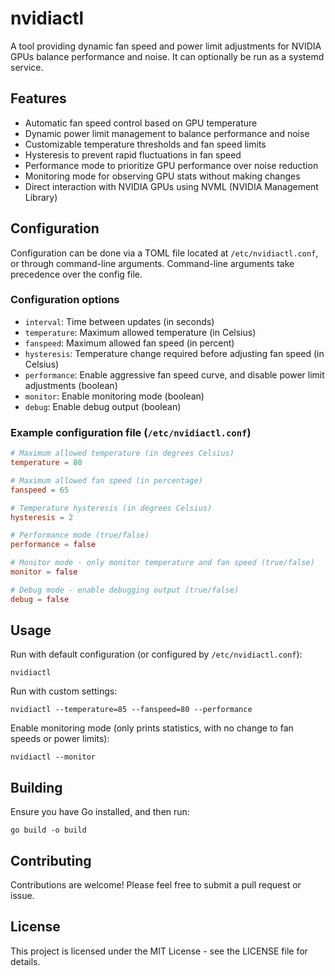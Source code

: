 # nvidiactl

A tool providing dynamic fan speed and power limit adjustments for NVIDIA GPUs balance performance and noise. It can optionally be run as a systemd service.

## Features

- Automatic fan speed control based on GPU temperature
- Dynamic power limit management to balance performance and noise
- Customizable temperature thresholds and fan speed limits
- Hysteresis to prevent rapid fluctuations in fan speed
- Performance mode to prioritize GPU performance over noise reduction
- Monitoring mode for observing GPU stats without making changes
- Direct interaction with NVIDIA GPUs using NVML (NVIDIA Management Library)

## Configuration

Configuration can be done via a TOML file located at `/etc/nvidiactl.conf`, or through command-line arguments. Command-line arguments take precedence over the config file.

### Configuration options

- `interval`: Time between updates (in seconds)
- `temperature`: Maximum allowed temperature (in Celsius)
- `fanspeed`: Maximum allowed fan speed (in percent)
- `hysteresis`: Temperature change required before adjusting fan speed (in Celsius)
- `performance`: Enable aggressive fan speed curve, and disable power limit adjustments (boolean)
- `monitor`: Enable monitoring mode (boolean)
- `debug`: Enable debug output (boolean)

### Example configuration file (`/etc/nvidiactl.conf`)

```toml
# Maximum allowed temperature (in degrees Celsius)
temperature = 80

# Maximum allowed fan speed (in percentage)
fanspeed = 65

# Temperature hysteresis (in degrees Celsius)
hysteresis = 2

# Performance mode (true/false)
performance = false

# Monitor mode - only monitor temperature and fan speed (true/false)
monitor = false

# Debug mode - enable debugging output (true/false)
debug = false

```

## Usage

Run with default configuration (or configured by `/etc/nvidiactl.conf`):

```
nvidiactl
```

Run with custom settings:

```
nvidiactl --temperature=85 --fanspeed=80 --performance
```

Enable monitoring mode (only prints statistics, with no change to fan speeds or power limits):

```
nvidiactl --monitor
```

## Building

Ensure you have Go installed, and then run:

```
go build -o build
```

## Contributing

Contributions are welcome! Please feel free to submit a pull request or issue.

## License

This project is licensed under the MIT License - see the LICENSE file for details.
